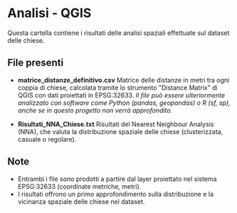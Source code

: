 # Analisi - QGIS

Questa cartella contiene i risultati delle analisi spaziali effettuate sul dataset delle chiese.

## File presenti

- **matrice_distanze_definitivo.csv**
  Matrice delle distanze in metri tra ogni coppia di chiese, calcolata tramite lo strumento "Distance Matrix" di QGIS con dati proiettati in EPSG:32633. 
  _Il file può essere ulteriormente analizzato con software come Python (pandas, geopandas) o R (sf, sp), anche se in questo progetto non verrà approfondito._

- **Risultati_NNA_Chiese.txt** 
  Risultati del Nearest Neighbour Analysis (NNA), che valuta la distribuzione spaziale delle chiese (clusterizzata, casuale o regolare). 

## Note

- Entrambi i file sono prodotti a partire dal layer proiettato nel sistema EPSG:32633 (coordinate metriche, metri). 
- I risultati offrono un primo approfondimento sulla distribuzione e la vicinanza spaziale delle chiese nel dataset.
